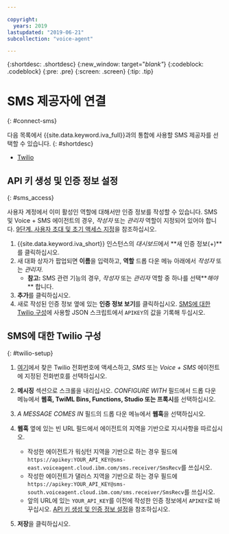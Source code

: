 ```yaml
---

copyright:
  years: 2019
lastupdated: "2019-06-21"
subcollection: "voice-agent"

---
```


{:shortdesc: .shortdesc}
{:new_window: target="_blank"_}
{:codeblock: .codeblock}
{:pre: .pre}
{:screen: .screen}
{:tip: .tip}


# SMS 제공자에 연결
{: #connect-sms}

다음 목록에서 {{site.data.keyword.iva_full}}과의 통합에 사용할 SMS 제공자를 선택할 수 있습니다.
{: #shortdesc}

* [Twilio](#twilio-setup)

## API 키 생성 및 인증 정보 설정
{: #sms_access}

사용자 계정에서 이미 활성인 역할에 대해서만 인증 정보를 작성할 수 있습니다. SMS 및 Voice + SMS 에이전트의 경우, *작성자* 또는 *관리자* 역할이 지정되어 있어야 합니다. [9단계. 사용자 초대 및 초기 액세스 지정](/docs/services/voice-agent?topic=voice-agent-iam#step1)을 참조하십시오.

1. {{site.data.keyword.iva_short}} 인스턴스의 *대시보드*에서 **새 인증 정보(+)**를 클릭하십시오. 
2. 새 대화 상자가 팝업되면 **이름**을 입력하고, **역할** 드롭 다운 메뉴 아래에서 *작성자* 또는 *관리자*. 
    - **참고:** SMS 관련 기능의 경우, *작성자* 또는 *관리자* 역할 중 하나를 선택**_해야_** 합니다. 
3. **추가**를 클릭하십시오.
4. 새로 작성된 인증 정보 옆에 있는 **인증 정보 보기**를 클릭하십시오. [SMS에 대한 Twilio 구성](/docs/services/voice-agent?topic=voice-agent-connect-sms#twilio-setup)에 사용할 JSON 스크립트에서 `APIKEY`의 값을 기록해 두십시오.

## SMS에 대한 Twilio 구성 
{: #twilio-setup}

1. [여기](https://www.twilio.com/console/phone-numbers/)에서 찾은 Twilio 전화번호에 액세스하고, _SMS_ 또는 _Voice + SMS_ 에이전트에 지정된 전화번호를 선택하십시오.  

1. **메시징** 섹션으로 스크롤을 내리십시오. _CONFIGURE WITH_ 필드에서 드롭 다운 메뉴에서 **웹훅, TwiML Bins, Functions, Studio 또는 프록시**를 선택하십시오.

1. _A MESSAGE COMES IN_ 필드의 드롭 다운 메뉴에서 **웹훅**을 선택하십시오.

1. **웹훅** 옆에 있는 빈 URL 필드에서 에이전트의 지역을 기반으로 지시사항을 따르십시오.  

    - 작성한 에이전트가 워싱턴 지역을 기반으로 하는 경우 필드에 `https://apikey:YOUR_API_KEY@sms-east.voiceagent.cloud.ibm.com/sms.receiver/SmsRecv`를 쓰십시오. 
    - 작성한 에이전트가 댈러스 지역을 기반으로 하는 경우 필드에 `https://apikey:YOUR_API_KEY@sms-south.voiceagent.cloud.ibm.com/sms.receiver/SmsRecv`를 쓰십시오. 
    - 앞의 URL에 있는 `YOUR_API_KEY`를 이전에 작성한 인증 정보에서 `APIKEY`로 바꾸십시오. [API 키 생성 및 인증 정보 설정](/docs/services/voice-agent?topic=voice-agent-sms_config_instance#sms_access)을 참조하십시오. 

1. **저장**을 클릭하십시오. 
